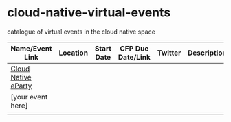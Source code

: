 # cloud-native-virtual-events
catalogue of virtual events in the cloud native space

| Name/Event Link | Location | Start Date | CFP Due Date/Link |  Twitter | Description |
| --------------- | -------- | ---------- | ----------------- |  ------- | ----------- |
| [Cloud Native eParty](https://cloudnativeeparty.com/) |   |   |   |   |   |
| [your event here]  |   |   |   |   |   |
|   |   |   |   |   |   |
